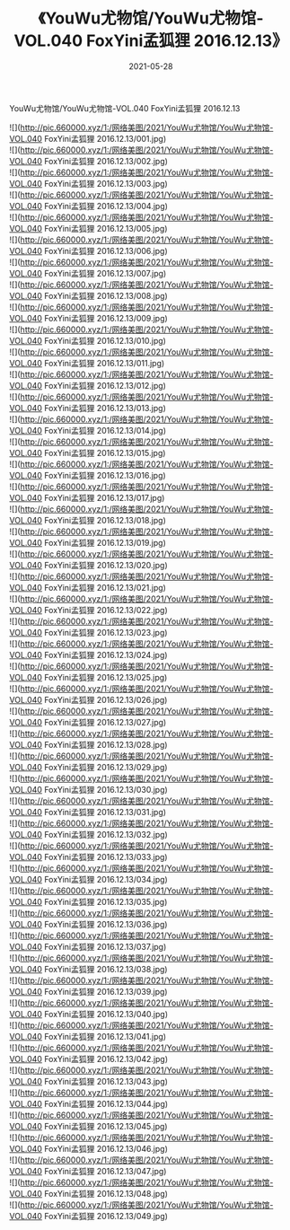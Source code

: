 ﻿---
layout: post
title:  《YouWu尤物馆/YouWu尤物馆-VOL.040 FoxYini孟狐狸 2016.12.13》
date:   2021-05-28
img: http://pic.660000.xyz/1:/网络美图/2021/YouWu尤物馆/YouWu尤物馆-VOL.040 FoxYini孟狐狸 2016.12.13/000.jpg
categories: [美女, 清纯, 唯美]
---

YouWu尤物馆/YouWu尤物馆-VOL.040 FoxYini孟狐狸 2016.12.13

 ![](http://pic.660000.xyz/1:/网络美图/2021/YouWu尤物馆/YouWu尤物馆-VOL.040 FoxYini孟狐狸 2016.12.13/001.jpg) <br>![](http://pic.660000.xyz/1:/网络美图/2021/YouWu尤物馆/YouWu尤物馆-VOL.040 FoxYini孟狐狸 2016.12.13/002.jpg) <br>![](http://pic.660000.xyz/1:/网络美图/2021/YouWu尤物馆/YouWu尤物馆-VOL.040 FoxYini孟狐狸 2016.12.13/003.jpg) <br>![](http://pic.660000.xyz/1:/网络美图/2021/YouWu尤物馆/YouWu尤物馆-VOL.040 FoxYini孟狐狸 2016.12.13/004.jpg) <br>![](http://pic.660000.xyz/1:/网络美图/2021/YouWu尤物馆/YouWu尤物馆-VOL.040 FoxYini孟狐狸 2016.12.13/005.jpg) <br>![](http://pic.660000.xyz/1:/网络美图/2021/YouWu尤物馆/YouWu尤物馆-VOL.040 FoxYini孟狐狸 2016.12.13/006.jpg) <br>![](http://pic.660000.xyz/1:/网络美图/2021/YouWu尤物馆/YouWu尤物馆-VOL.040 FoxYini孟狐狸 2016.12.13/007.jpg) <br>![](http://pic.660000.xyz/1:/网络美图/2021/YouWu尤物馆/YouWu尤物馆-VOL.040 FoxYini孟狐狸 2016.12.13/008.jpg) <br>![](http://pic.660000.xyz/1:/网络美图/2021/YouWu尤物馆/YouWu尤物馆-VOL.040 FoxYini孟狐狸 2016.12.13/009.jpg) <br>![](http://pic.660000.xyz/1:/网络美图/2021/YouWu尤物馆/YouWu尤物馆-VOL.040 FoxYini孟狐狸 2016.12.13/010.jpg) <br>![](http://pic.660000.xyz/1:/网络美图/2021/YouWu尤物馆/YouWu尤物馆-VOL.040 FoxYini孟狐狸 2016.12.13/011.jpg) <br>![](http://pic.660000.xyz/1:/网络美图/2021/YouWu尤物馆/YouWu尤物馆-VOL.040 FoxYini孟狐狸 2016.12.13/012.jpg) <br>![](http://pic.660000.xyz/1:/网络美图/2021/YouWu尤物馆/YouWu尤物馆-VOL.040 FoxYini孟狐狸 2016.12.13/013.jpg) <br>![](http://pic.660000.xyz/1:/网络美图/2021/YouWu尤物馆/YouWu尤物馆-VOL.040 FoxYini孟狐狸 2016.12.13/014.jpg) <br>![](http://pic.660000.xyz/1:/网络美图/2021/YouWu尤物馆/YouWu尤物馆-VOL.040 FoxYini孟狐狸 2016.12.13/015.jpg) <br>![](http://pic.660000.xyz/1:/网络美图/2021/YouWu尤物馆/YouWu尤物馆-VOL.040 FoxYini孟狐狸 2016.12.13/016.jpg) <br>![](http://pic.660000.xyz/1:/网络美图/2021/YouWu尤物馆/YouWu尤物馆-VOL.040 FoxYini孟狐狸 2016.12.13/017.jpg) <br>![](http://pic.660000.xyz/1:/网络美图/2021/YouWu尤物馆/YouWu尤物馆-VOL.040 FoxYini孟狐狸 2016.12.13/018.jpg) <br>![](http://pic.660000.xyz/1:/网络美图/2021/YouWu尤物馆/YouWu尤物馆-VOL.040 FoxYini孟狐狸 2016.12.13/019.jpg) <br>![](http://pic.660000.xyz/1:/网络美图/2021/YouWu尤物馆/YouWu尤物馆-VOL.040 FoxYini孟狐狸 2016.12.13/020.jpg) <br>![](http://pic.660000.xyz/1:/网络美图/2021/YouWu尤物馆/YouWu尤物馆-VOL.040 FoxYini孟狐狸 2016.12.13/021.jpg) <br>![](http://pic.660000.xyz/1:/网络美图/2021/YouWu尤物馆/YouWu尤物馆-VOL.040 FoxYini孟狐狸 2016.12.13/022.jpg) <br>![](http://pic.660000.xyz/1:/网络美图/2021/YouWu尤物馆/YouWu尤物馆-VOL.040 FoxYini孟狐狸 2016.12.13/023.jpg) <br>![](http://pic.660000.xyz/1:/网络美图/2021/YouWu尤物馆/YouWu尤物馆-VOL.040 FoxYini孟狐狸 2016.12.13/024.jpg) <br>![](http://pic.660000.xyz/1:/网络美图/2021/YouWu尤物馆/YouWu尤物馆-VOL.040 FoxYini孟狐狸 2016.12.13/025.jpg) <br>![](http://pic.660000.xyz/1:/网络美图/2021/YouWu尤物馆/YouWu尤物馆-VOL.040 FoxYini孟狐狸 2016.12.13/026.jpg) <br>![](http://pic.660000.xyz/1:/网络美图/2021/YouWu尤物馆/YouWu尤物馆-VOL.040 FoxYini孟狐狸 2016.12.13/027.jpg) <br>![](http://pic.660000.xyz/1:/网络美图/2021/YouWu尤物馆/YouWu尤物馆-VOL.040 FoxYini孟狐狸 2016.12.13/028.jpg) <br>![](http://pic.660000.xyz/1:/网络美图/2021/YouWu尤物馆/YouWu尤物馆-VOL.040 FoxYini孟狐狸 2016.12.13/029.jpg) <br>![](http://pic.660000.xyz/1:/网络美图/2021/YouWu尤物馆/YouWu尤物馆-VOL.040 FoxYini孟狐狸 2016.12.13/030.jpg) <br>![](http://pic.660000.xyz/1:/网络美图/2021/YouWu尤物馆/YouWu尤物馆-VOL.040 FoxYini孟狐狸 2016.12.13/031.jpg) <br>![](http://pic.660000.xyz/1:/网络美图/2021/YouWu尤物馆/YouWu尤物馆-VOL.040 FoxYini孟狐狸 2016.12.13/032.jpg) <br>![](http://pic.660000.xyz/1:/网络美图/2021/YouWu尤物馆/YouWu尤物馆-VOL.040 FoxYini孟狐狸 2016.12.13/033.jpg) <br>![](http://pic.660000.xyz/1:/网络美图/2021/YouWu尤物馆/YouWu尤物馆-VOL.040 FoxYini孟狐狸 2016.12.13/034.jpg) <br>![](http://pic.660000.xyz/1:/网络美图/2021/YouWu尤物馆/YouWu尤物馆-VOL.040 FoxYini孟狐狸 2016.12.13/035.jpg) <br>![](http://pic.660000.xyz/1:/网络美图/2021/YouWu尤物馆/YouWu尤物馆-VOL.040 FoxYini孟狐狸 2016.12.13/036.jpg) <br>![](http://pic.660000.xyz/1:/网络美图/2021/YouWu尤物馆/YouWu尤物馆-VOL.040 FoxYini孟狐狸 2016.12.13/037.jpg) <br>![](http://pic.660000.xyz/1:/网络美图/2021/YouWu尤物馆/YouWu尤物馆-VOL.040 FoxYini孟狐狸 2016.12.13/038.jpg) <br>![](http://pic.660000.xyz/1:/网络美图/2021/YouWu尤物馆/YouWu尤物馆-VOL.040 FoxYini孟狐狸 2016.12.13/039.jpg) <br>![](http://pic.660000.xyz/1:/网络美图/2021/YouWu尤物馆/YouWu尤物馆-VOL.040 FoxYini孟狐狸 2016.12.13/040.jpg) <br>![](http://pic.660000.xyz/1:/网络美图/2021/YouWu尤物馆/YouWu尤物馆-VOL.040 FoxYini孟狐狸 2016.12.13/041.jpg) <br>![](http://pic.660000.xyz/1:/网络美图/2021/YouWu尤物馆/YouWu尤物馆-VOL.040 FoxYini孟狐狸 2016.12.13/042.jpg) <br>![](http://pic.660000.xyz/1:/网络美图/2021/YouWu尤物馆/YouWu尤物馆-VOL.040 FoxYini孟狐狸 2016.12.13/043.jpg) <br>![](http://pic.660000.xyz/1:/网络美图/2021/YouWu尤物馆/YouWu尤物馆-VOL.040 FoxYini孟狐狸 2016.12.13/044.jpg) <br>![](http://pic.660000.xyz/1:/网络美图/2021/YouWu尤物馆/YouWu尤物馆-VOL.040 FoxYini孟狐狸 2016.12.13/045.jpg) <br>![](http://pic.660000.xyz/1:/网络美图/2021/YouWu尤物馆/YouWu尤物馆-VOL.040 FoxYini孟狐狸 2016.12.13/046.jpg) <br>![](http://pic.660000.xyz/1:/网络美图/2021/YouWu尤物馆/YouWu尤物馆-VOL.040 FoxYini孟狐狸 2016.12.13/047.jpg) <br>![](http://pic.660000.xyz/1:/网络美图/2021/YouWu尤物馆/YouWu尤物馆-VOL.040 FoxYini孟狐狸 2016.12.13/048.jpg) <br>![](http://pic.660000.xyz/1:/网络美图/2021/YouWu尤物馆/YouWu尤物馆-VOL.040 FoxYini孟狐狸 2016.12.13/049.jpg) <br>